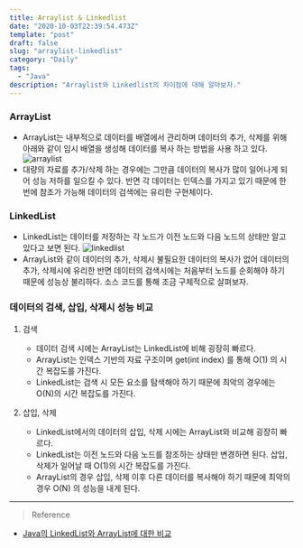 ```yaml
---
title: Arraylist & Linkedlist
date: "2020-10-03T22:39:54.473Z"
template: "post"
draft: false
slug: "arraylist-linkedlist"
category: "Daily"
tags:
  - "Java"
description: "Arraylist와 Linkedlist의 차이점에 대해 알아보자."
---
```


### ArrayList
- ArrayList는 내부적으로 데이터를 배열에서 관리하며 데이터의 추가, 삭제를 위해 아래와 같이 임시 배열을 생성해 데이터를 복사 하는 방법을 사용 하고 있다.
![arraylist](/img/arraylist.png)
- 대량의 자료를 추가/삭제 하는 경우에는 그만큼 데이터의 복사가 많이 일어나게 되어 성능 저하를 일으킬 수 있다. 반면 각 데이터는 인덱스를 가지고 있기 때문에 한번에 참조가 가능해 데이터의 검색에는 유리한 구현체이다.

### LinkedList
- LinkedList는 데이터를 저장하는 각 노드가 이전 노드와 다음 노드의 상태만 알고 있다고 보면 된다.
![linkedlist](/img/linkedlist.png)
- ArrayList와 같이 데이터의 추가, 삭제시 불필요한 데이터의 복사가 없어 데이터의 추가, 삭제시에 유리한 반면 데이터의 검색시에는 처음부터 노드를 순회해야 하기 때문에 성능상 불리하다. 소스 코드를 통해 조금 구체적으로 살펴보자.

### 데이터의 검색, 삽입, 삭제시 성능 비교
1. 검색
    - 데이터 검색 시에는 ArrayList는 LinkedList에 비해 굉장히 빠르다.
    - ArrayList는 인덱스 기반의 자료 구조이며 get(int index) 를 통해 O(1) 의 시간 복잡도를 가진다. 
    - LinkedList는 검색 시 모든 요소를 탐색해야 하기 때문에 최악의 경우에는 O(N)의 시간 복잡도를 가진다.

2. 삽입, 삭제
    - LinkedList에서의 데이터의 삽입, 삭제 시에는 ArrayList와 비교해 굉장히 빠르다.
    - LinkedList는 이전 노드와 다음 노드를 참조하는 상태만 변경하면 된다. 삽입, 삭제가 일어날 때 O(1)의 시간 복잡도를 가진다. 
    - ArrayList의 경우 삽입, 삭제 이후 다른 데이터를 복사해야 하기 때문에 최악의 경우 O(N) 의 성능을 내게 된다.

<hr>

> Reference
- [Java의 LinkedList와 ArrayList에 대한 비교](https://www.holaxprogramming.com/2014/02/12/java-list-interface/)
